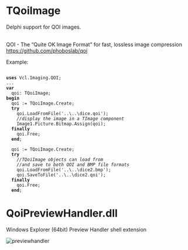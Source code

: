 # TQoiImage
Delphi support for QOI images.<br><br>

QOI - The “Quite OK Image Format” for fast, lossless image compression<br>
https://github.com/phoboslab/qoi


Example:

<pre><code>
<b>uses</b> Vcl.Imaging.QOI;
...
<b>var</b>
  qoi: TQoiImage;
<b>begin</b>
  qoi := TQoiImage.Create;
  <b>try</b>
    qoi.LoadFromFile('..\..\dice.qoi');
    <i>//display the image in a TImage component</i>
    Image1.Picture.Bitmap.Assign(qoi);
  <b>finally</b>
    qoi.Free;
  <b>end</b>;

  qoi := TQoiImage.Create;
  <b>try</b>
    <i>//TQoiImage objects can load from 
    //and save to both QOI and BMP file formats</i>
    qoi.LoadFromFile('..\..\dice2.bmp');
    qoi.SaveToFile('..\..\dice2.qoi');
  <b>finally</b>
    qoi.Free;
  <b>end</b>;
</code></pre>

# QoiPreviewHandler.dll
Windows Explorer (64bit) Preview Handler shell extension

![previewhandler](https://user-images.githubusercontent.com/5280692/149751938-dc65d49d-77a4-43a8-b894-d0503254f929.png)

